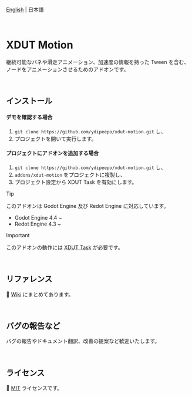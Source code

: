 <br />

[English](README.md) | 日本語

<br />

# XDUT Motion

継続可能なバネや滑走アニメーション、加速度の情報を持った Tween を含む、<br />
ノードをアニメーションさせるためのアドオンです。

<br />

## インストール

#### デモを確認する場合

1. `git clone https://github.com/ydipeepo/xdut-motion.git` し、
2. プロジェクトを開いて実行します。

#### プロジェクトにアドオンを追加する場合

1. `git clone https://github.com/ydipeepo/xdut-motion.git` し、
2. `addons/xdut-motion` をプロジェクトに複製し、
3. プロジェクト設定から XDUT Task を有効にします。

> [!TIP]
> このアドオンは Godot Engine 及び Redot Engine に対応しています。
>
> * Godot Engine 4.4 ~
> * Redot Engine 4.3 ~

> [!IMPORTANT]
> このアドオンの動作には [XDUT Task](https://github.com/ydipeepo/xdut-task) が必要です。

<br />

## リファレンス

📖 [Wiki](https://github.com/ydipeepo/xdut-motion/wiki) にまとめてあります。

<br />

## バグの報告など

バグの報告やドキュメント翻訳、改善の提案など歓迎いたします。

<br />

## ライセンス

🔗 [MIT](https://github.com/ydipeepo/xdut-motion/blob/main/LICENSE) ライセンスです。

<br />
